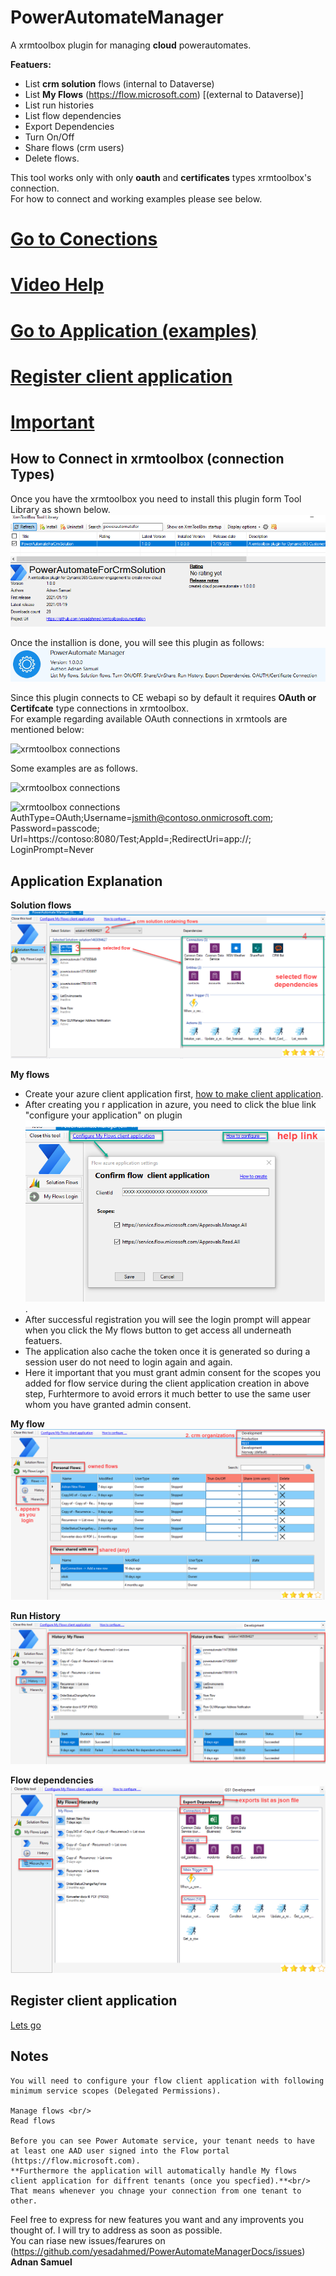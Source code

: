 # PowerAutomateManager
A xrmtoolbox plugin for managing **cloud** powerautomates.<br/>

**Featuers:**
* List **crm solution** flows (internal to Dataverse)
* List **My Flows** (https://flow.microsoft.com) [(external to Dataverse)]
* List run histories
* List flow dependencies
* Export Dependencies
* Turn On/Off
* Share flows (crm users)
* Delete flows.

This tool works only with only **oauth** and **certificates** types xrmtoolbox's connection.
<br/>For how to connect and working examples please see below.<br/>
# [Go to Conections](#how-to-connect-in-xrmtoolbox-connection-types)<br/>
# [Video Help](#application-explanation)<br/>
# [Go to Application (examples)](#application-explanation)<br/>
# [Register client application](#register-client-application-1)<br/>
# [Important](#notes-1)<br/>


## How to Connect in xrmtoolbox (connection Types)
Once you have the xrmtoolbox you need to install this plugin form Tool Library as shown below.<br/>
![xrmtoolbox connections](https://github.com/yesadahmed/xrmtoolboxdocumentation/blob/main/pics/library.PNG)

Once the installion is done, you will see this plugin as follows:
![xrmtoolbox connections](https://raw.githubusercontent.com/yesadahmed/PowerAutomateManagerDocs/main/readme/pane.PNG)

Since this plugin connects to CE webapi so by default it requires **OAuth or Certifcate** type connections in xrmtoolbox.
<br/>For example regarding available OAuth connections in xrmtools are mentioned below:

![xrmtoolbox connections](https://github.com/yesadahmed/xrmtoolboxAddins/raw/main/JsonToCSharp/images/Conn1.png)

Some examples are as follows.

![xrmtoolbox connections](https://github.com/yesadahmed/xrmtoolboxAddins/blob/main/JsonToCSharp/images/sdkcontrol.png)

![xrmtoolbox connections](https://github.com/yesadahmed/xrmtoolboxAddins/blob/main/JsonToCSharp/images/conneciont.PNG)
 AuthType=OAuth;Username=jsmith@contoso.onmicrosoft.com; Password=passcode;
Url=https://contoso:8080/Test;AppId=<GUID>;RedirectUri=app://<GUID>; LoginPrompt=Never
 
## Application Explanation
 
**Solution flows**
 ![solution flows](https://raw.githubusercontent.com/yesadahmed/PowerAutomateManagerDocs/main/readme/solutionflows.png)
 
 **My flows**
 * Create your azure client application first, [how to make client application](#register-client-application-1).
 * After creating you r application in azure, you need to click the blue link "configure your application" on plugin ![configure](https://raw.githubusercontent.com/yesadahmed/PowerAutomateManagerDocs/main/readme/setclientapp.png).
 * After successful registration you will see the login prompt will appear when you click the My flows button to get access all underneath featuers.
 * The application also cache the token once it is generated so during a session user do not need to login again and again.
 * Here it important that you must grant admin consent for the scopes you added for flow service during the client application creation in above step,
  Furhtermore to avoid errors it much better to use the same user whom you have granted admin consent.

**My flow** <br/>
![my flows](https://raw.githubusercontent.com/yesadahmed/PowerAutomateManagerDocs/main/readme/myflows.png)
 
 **Run History**
 ![flows history](https://raw.githubusercontent.com/yesadahmed/PowerAutomateManagerDocs/main/readme/history.png)
 
 **Flow dependencies**
  ![flows dependencies](https://raw.githubusercontent.com/yesadahmed/PowerAutomateManagerDocs/main/readme/dependencies.png)
  
## Register client application

[Lets go](https://htmlpreview.github.io/?https://github.com/yesadahmed/PowerAutomateManagerDocs/blob/main/readme/registerapp.html)

## Notes
```
You will need to configure your flow client application with following minimum service scopes (Delegated Permissions).

Manage flows <br/>
Read flows

Before you can see Power Automate service, your tenant needs to have at least one AAD user signed into the Flow portal (https://flow.microsoft.com).
**Furthermore the application will automatically handle My flows client application for diffrent tenants (once you specfied).**<br/>
That means whenever you chnage your connection from one tenant to other.
```

Feel free to express for new features you want and any improvents you thought of.
I will try to address as soon as possible.<br/>
You can riase new issues/fearures on (https://github.com/yesadahmed/PowerAutomateManagerDocs/issues)
<br/>
**Adnan Samuel**   
   
   
   

  

